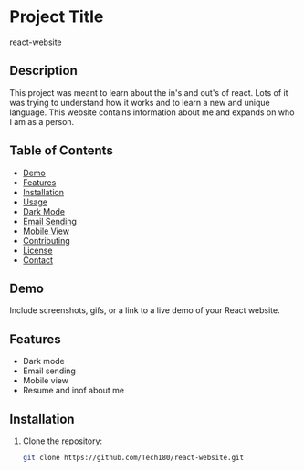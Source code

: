 # Project Title

react-website

## Description

This project was meant to learn about the in's and out's of react. Lots of it was trying to understand how it works and to learn a new and unique language. This website contains information about me and expands on who I am as a person.

## Table of Contents

- [Demo](#demo)
- [Features](#features)
- [Installation](#installation)
- [Usage](#usage)
- [Dark Mode](#dark-mode)
- [Email Sending](#email-sending)
- [Mobile View](#mobile-view)
- [Contributing](#contributing)
- [License](#license)
- [Contact](#contact)

## Demo

Include screenshots, gifs, or a link to a live demo of your React website.

## Features

- Dark mode
- Email sending
- Mobile view
- Resume and inof about me

## Installation

1. Clone the repository:

   ```bash
   git clone https://github.com/Tech180/react-website.git

